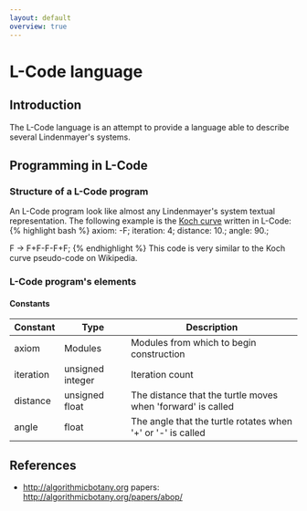 ```yaml
---
layout: default
overview: true
---
```


# L-Code language
## Introduction
The L-Code language is an attempt to provide a language able to describe
several Lindenmayer's systems.

## Programming in L-Code
### Structure of a L-Code program
An L-Code program look like almost any Lindenmayer's system textual representation.
The following example is the [Koch curve](https://en.wikipedia.org/wiki/L-system#Example_4:_Koch_curve)
written in L-Code:
{% highlight bash %}
axiom: -F;
iteration: 4;
distance: 10.;
angle: 90.;

F -> F+F-F-F+F;
{% endhighlight %}
This code is very similar to the Koch curve pseudo-code on Wikipedia.

### L-Code program's elements

#### Constants

| Constant  | Type             | Description                                                 |
|-----------|------------------|-------------------------------------------------------------|
| axiom     | Modules          | Modules from which to begin construction                    |
| iteration | unsigned integer | Iteration count                                             |
| distance  | unsigned float   | The distance that the turtle moves when 'forward' is called |
| angle     | float            | The angle that the turtle rotates when '+' or '-' is called |

## References

 - http://algorithmicbotany.org papers: http://algorithmicbotany.org/papers/abop/
  